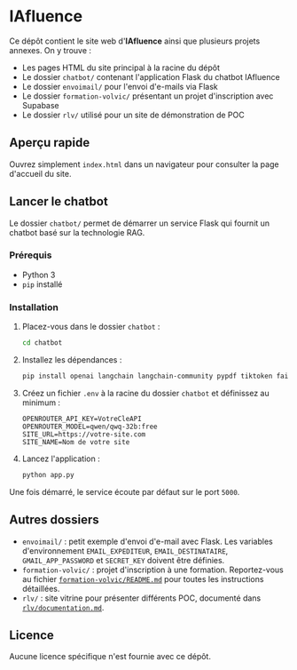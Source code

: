 # IAfluence

Ce dépôt contient le site web d'**IAfluence** ainsi que plusieurs projets annexes.
On y trouve :

- Les pages HTML du site principal à la racine du dépôt
- Le dossier `chatbot/` contenant l'application Flask du chatbot IAfluence
- Le dossier `envoimail/` pour l'envoi d'e-mails via Flask
- Le dossier `formation-volvic/` présentant un projet d'inscription avec Supabase
- Le dossier `rlv/` utilisé pour un site de démonstration de POC

## Aperçu rapide

Ouvrez simplement `index.html` dans un navigateur pour consulter la page d'accueil du site.

## Lancer le chatbot

Le dossier `chatbot/` permet de démarrer un service Flask qui fournit un chatbot basé sur la technologie RAG.

### Prérequis

- Python 3
- `pip` installé

### Installation

1. Placez-vous dans le dossier `chatbot` :
   ```bash
   cd chatbot
   ```
2. Installez les dépendances :
   ```bash
   pip install openai langchain langchain-community pypdf tiktoken faiss-cpu python-dotenv flask
   ```
3. Créez un fichier `.env` à la racine du dossier `chatbot` et définissez au minimum :
   ```
   OPENROUTER_API_KEY=VotreCleAPI
   OPENROUTER_MODEL=qwen/qwq-32b:free
   SITE_URL=https://votre-site.com
   SITE_NAME=Nom de votre site
   ```
4. Lancez l'application :
   ```bash
   python app.py
   ```

Une fois démarré, le service écoute par défaut sur le port `5000`.

## Autres dossiers

- `envoimail/` : petit exemple d'envoi d'e-mail avec Flask. Les variables d'environnement `EMAIL_EXPEDITEUR`, `EMAIL_DESTINATAIRE`, `GMAIL_APP_PASSWORD` et `SECRET_KEY` doivent être définies.
- `formation-volvic/` : projet d'inscription à une formation. Reportez-vous au fichier [`formation-volvic/README.md`](formation-volvic/README.md) pour toutes les instructions détaillées.
- `rlv/` : site vitrine pour présenter différents POC, documenté dans [`rlv/documentation.md`](rlv/documentation.md).

## Licence

Aucune licence spécifique n'est fournie avec ce dépôt.
